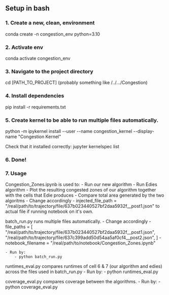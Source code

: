 ## Setup in bash

### 1. Create a new, clean, environment

conda create -n congestion_env python=3.10

### 2. Activate env

conda activate congestion_env

### 3. Navigate to the project directory

cd [PATH_TO_PROJECT] (probably something like /../.../Congestion) 

### 4. Install dependencies

pip install -r requirements.txt


### 5. Create kernel to be able to run multiple files automatically. 

python -m ipykernel install --user --name congestion_kernel --display-name "Congestion Kernel"

Check that it installed correctly: jupyter kernelspec list

### 6. Done! 


### 7. Usage

Congestion_Zones.ipynb is used to:
    - Run our new algorithm
    - Run Edies algorithm
    - Plot the resulting congested zones of our algorithm together with the cells that Edie produces
    - Compare total area generated by the two algoritms
    - Change accordingly
        - injected_file_path = "/real/path/to/trajectory/file/637b023440527bf2daa5932f__post1.json" to actual file if running notebook on it's own.

batch_run.py runs multiple files automatically. 
    - Change accordingly
        - file_paths = [
                "/real/path/to/trajectory/file/637b023440527bf2daa5932f__post1.json",
                "/real/path/to/trajectory/file/637c399add50d54aa5af0cf4__post2.json",
                ]
        - notebook_filename = "/real/path/to/notebook/Congestion_Zones.ipynb"
    
    - Run by:
        - python batch_run.py

runtimes_eval.py compares runtimes of cell 6 & 7 (our algorithm and edies) across the files used in batch_run.py
    - Run by:
        - python runtimes_eval.py

coverage_eval.py compares coverage between the algorithms. 
    - Run by:
        - python coverage_eval.py





